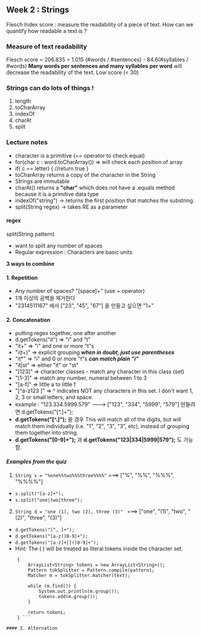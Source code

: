 ﻿## Week 2 : Strings 
Flesch Index score : measure the readability of a piece of text. 
How can we quantify how readable a text is ? 

### Measure of text readability 
Flesch score = 206.835 = 1.015 (#words / #sentences) - 84.6(#syllables / #words)
**Many words per sentences and many syllables per word** will decrease the readability of the text.
Low score (< 30) 

### Strings can do lots of things ! 
1. length 
2. toCharArray
3. indexOf 
4. charAt 
5. split 

### Lecture notes
* character is a primitive (== operator to check equal)
* for(char c : word.toCharArray()) => will check each position of array
* if( c == letter) { //return true }
* toCharArray returns a copy of the character in the String 
* Strings are immutable
* charAt() returns a **"char"** which does not have a .equals method because it is a primitive data type
* indexOf("string") -> returns the first position that matches the substring.
* split(String regex) -> takes RE as a parameter

#### regex 
split(String pattern)
* want to split any number of spaces
* Regular expression : Characters are basic units 

**3 ways to combine**

#### 1. Repetition 
* Any number of spaces? "[space]+" (use + operator)
* 1개 이상의 공백을 제거한다 
* "2314511167" 에서 ["23", "45", "67"] 을 만들고 싶으면 "1+"

#### 2. Concatenation
* putting regex together, one after another 
* d.getTokens("it") => "i" and "t"
* "it+" => "i" and one or more "t"s
* "i(t+)" => explicit grouping ***when in doubt, just use parentheses***
* "it*" => "i" and 0 or more "t"s ***can match plain "i"***
* "it|st" => either "it" or "st"
* "[123]" => character classes - match any character in this class (set)
* "[1-3]" => match any number, numeral between 1 to 3 
* "[a-f]" => little a to little f
* "[^a-z123 ]" => ^ indicates NOT any characters in this set. I don't want 1, 2, 3 or small letters, and space. 
* example : "123.334.5999.579" ---> ["123", "334", "5999", "579"] 만들려면 d.getTokens("[^.]+");
* **d.getTokens("[^.]");** 쓸 경우 This will match all of the digits, but will match them individually (i.e. "1", "2", "3", "3", etc), instead of grouping them together into string.
* **d.getTokens("[0-9]+");** 과 **d.getTokens("123|334|5999|579");** 도 가능함. 

#### *Examples from the quiz*
1. ``` String s = "%one%%two%%%three%%%%" ``` ===> ["%", "%%", "%%%", "%%%%"]
* ``` s.split("[a-z]+"); ```
* ``` s.split("one|two|three"); ```

2. ```String d = "one (1), two (2), three (3)" ``` ===> ["one", "(1)", "two", "(2)", "three", "(3)"]
* ``` d.getTokens("[^, ]+"); ```
* ``` d.getTokens("[a-z()0-9]+"); ```
* ``` d.getTokens("[a-z]+|[()0-9]+"); ```
* Hint: The ( ) will be treated as literal tokens inside the character set.

```protected List<String> getTokens(String pattern)
	{
		ArrayList<String> tokens = new ArrayList<String>();
		Pattern tokSplitter = Pattern.compile(pattern);
		Matcher m = tokSplitter.matcher(text);
		
		while (m.find()) {
			System.out.println(m.group());
			tokens.add(m.group());
		}
		
		return tokens;
	} ```

#### 3. Alternation






